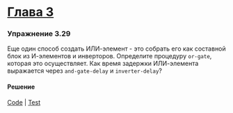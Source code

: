 # [Глава 3](../index.md#Глава-3)

### Упражнение 3.29
Еще один способ создать ИЛИ-элемент - это собрать его как составной блок из И-элементов и инверторов.
Определите процедуру `or-gate`, которая это осуществляет.
Как время задержки ИЛИ-элемента выражается через `and-gate-delay` и `inverter-delay`?

#### Решение
[Code](../../src/sicp/chapter03/3_29.clj) | [Test](../../test/sicp/chapter03/3_29_test.clj)
